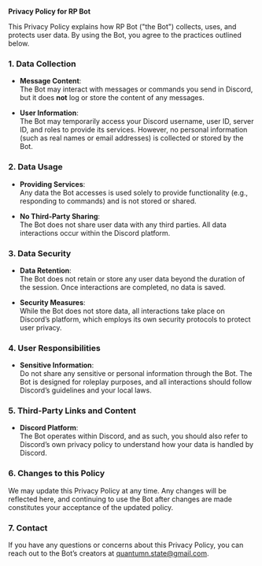 **Privacy Policy for RP Bot**

This Privacy Policy explains how RP Bot ("the Bot") collects, uses, and protects user data. By using the Bot, you agree to the practices outlined below.

### 1. **Data Collection**

- **Message Content**:  
  The Bot may interact with messages or commands you send in Discord, but it does **not** log or store the content of any messages.
  
- **User Information**:  
  The Bot may temporarily access your Discord username, user ID, server ID, and roles to provide its services. However, no personal information (such as real names or email addresses) is collected or stored by the Bot.

### 2. **Data Usage**

- **Providing Services**:  
  Any data the Bot accesses is used solely to provide functionality (e.g., responding to commands) and is not stored or shared.
  
- **No Third-Party Sharing**:  
  The Bot does not share user data with any third parties. All data interactions occur within the Discord platform.

### 3. **Data Security**

- **Data Retention**:  
  The Bot does not retain or store any user data beyond the duration of the session. Once interactions are completed, no data is saved.

- **Security Measures**:  
  While the Bot does not store data, all interactions take place on Discord’s platform, which employs its own security protocols to protect user privacy.

### 4. **User Responsibilities**

- **Sensitive Information**:  
  Do not share any sensitive or personal information through the Bot. The Bot is designed for roleplay purposes, and all interactions should follow Discord’s guidelines and your local laws.

### 5. **Third-Party Links and Content**

- **Discord Platform**:  
  The Bot operates within Discord, and as such, you should also refer to Discord’s own privacy policy to understand how your data is handled by Discord.

### 6. **Changes to this Policy**

We may update this Privacy Policy at any time. Any changes will be reflected here, and continuing to use the Bot after changes are made constitutes your acceptance of the updated policy.

### 7. **Contact**

If you have any questions or concerns about this Privacy Policy, you can reach out to the Bot’s creators at quantumn.state@gmail.com.
